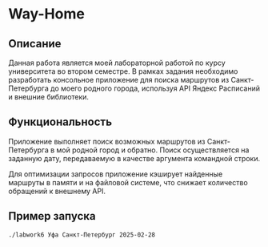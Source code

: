 # Way-Home

## Описание

Данная работа является моей лабораторной работой по курсу университета во втором семестре. В рамках задания необходимо разработать консольное приложение для поиска маршрутов из Санкт-Петербурга до моего родного города, используя API Яндекс Расписаний и внешние библиотеки.

## Функциональность

Приложение выполняет поиск возможных маршрутов из Санкт-Петербурга в мой родной город и обратно. Поиск осуществляется на заданную дату, передаваемую в качестве аргумента командной строки. 

Для оптимизации запросов приложение кэширует найденные маршруты в памяти и на файловой системе, что снижает количество обращений к внешнему API.

## Пример запуска
`./labwork6 Уфа Санкт-Петербург 2025-02-28`
